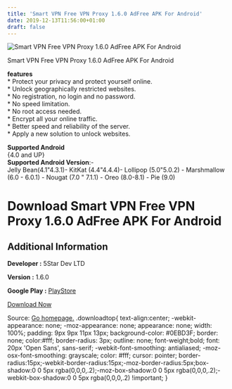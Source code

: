 ```yaml
---
title: 'Smart VPN Free VPN Proxy 1.6.0 AdFree APK For Android'
date: 2019-12-13T11:56:00+01:00
draft: false
---
```


![Smart VPN Free VPN Proxy 1.6.0 AdFree APK For Android](https://i0.wp.com/apkhome.net/wp-content/uploads/2019/11/Smart-VPN-Free-VPN-Proxy-1.6.0-AdFree.png "Smart VPN Free VPN Proxy 1.6.0 AdFree APK For Android")

  

Smart VPN Free VPN Proxy 1.6.0 AdFree APK For Android

**features**  
\* Protect your privacy and protect yourself online.  
\* Unlock geographically restricted websites.  
\* No registration, no login and no password.  
\* No speed limitation.  
\* No root access needed.  
\* Encrypt all your online traffic.  
\* Better speed and reliability of the server.  
\* Apply a new solution to unlock websites.

**Supported Android**  
{4.0 and UP}  
**Supported Android Version**:-  
Jelly Bean(4.1"4.3.1)- KitKat (4.4"4.4.4)- Lollipop (5.0"5.0.2) - Marshmallow (6.0 - 6.0.1) - Nougat (7.0 " 7.1.1) - Oreo (8.0-8.1) - Pie (9.0)

Download Smart VPN Free VPN Proxy 1.6.0 AdFree APK For Android
==============================================================

Additional Information
----------------------

**Developer :** 5Star Dev LTD

**Version :** 1.6.0

**Google Play :** [PlayStore](https://play.google.com/store/apps/details?id=com.freevpn.smartvpn&hl=en)

  

[Download Now](https://store4app.co/post/smart-vpn-free-vpn-proxy-1-6-0-adfree-apk-for-android_1574865277)

  
Source: [Go homepage.](https://store4app.co/post/smart-vpn-free-vpn-proxy-1-6-0-adfree-apk-for-android_1574865277) .downloadtop{ text-align:center; -webkit-appearance: none; -moz-appearance: none; appearance: none; width: 100%; padding: 9px 9px 11px 13px; background-color: #0EBD3F; border: none; color:#fff; border-radius: 3px; outline: none; font-weight;bold; font: 20px 'Open Sans', sans-serif; -webkit-font-smoothing: antialiased; -moz-osx-font-smoothing: grayscale; color: #fff; cursor: pointer; border-radius:15px;-webkit-border-radius:15px;-moz-border-radius:5px;box-shadow:0 0 5px rgba(0,0,0,.2);-moz-box-shadow:0 0 5px rgba(0,0,0,.2);-webkit-box-shadow:0 0 5px rgba(0,0,0,.2) !important; }